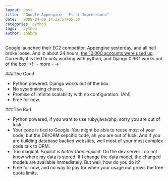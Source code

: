 ```yaml
---
layout: post
title:  "Google Appengine - First Impressions"
date:   2008-04-09 14:32:57+05:30
categories:	python
tags:	python
author: shabda
---
```

Google launched their EC2 competitor, Appengine yesterday, and all hell broke loose. And in about 24 hours, <a href="http://groups.google.com/group/google-appengine/browse_thread/thread/c5bf4ab38d93910d">the 10,000 accounts were used up</a>. Currently it is tied to only working with python, and Django 0.96.1 works out of the box.
<!- - more - ->

###The Good
- Python powered. Django works out of the box.
- No sysadmining chores.
- Promise of infinite scalability with no configuration. (Ah!)
- Free for now.

###The Bad
- Python powered, if you want to use ruby/java/php, sorry you are out of luck.
- Your code is tied to Google. You might be able to reuse most of your code, but the DB/ORM sepcific code, ah you are out of luck. And if you are building database backed websites, well most of your most complex code talk to ORM.
- Too magical. *Explicit is better than implicit*. On the dev server I do not know where my data is stored. If I change the data model, the changed models are available immediately. But well, how do you do it?
- Free for now, and no way to pay for when your usage out grows the free quota limits.

